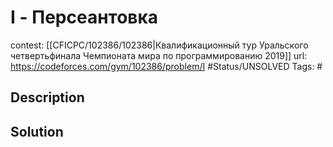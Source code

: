 # I - Персеантовка

contest: [[CFICPC/102386/102386|Квалификационный тур Уральского четвертьфинала Чемпионата мира по программированию 2019]]
url: https://codeforces.com/gym/102386/problem/I
#Status/UNSOLVED
Tags: #

## Description

## Solution

